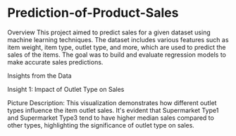 # Prediction-of-Product-Sales
Overview
This project aimed to predict sales for a given dataset using machine learning techniques. The dataset includes various features such as item weight, item type, outlet type, and more, which are used to predict the sales of the items. The goal was to build and evaluate regression models to make accurate sales predictions.

Insights from the Data

Insight 1: Impact of Outlet Type on Sales

Picture
Description: This visualization demonstrates how different outlet types influence the item outlet sales. It's evident that Supermarket Type1 and Supermarket Type3 tend to have higher median sales compared to other types, highlighting the significance of outlet type on sales.
